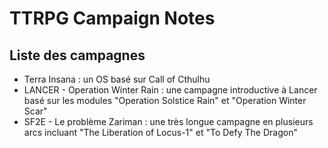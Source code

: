 # TTRPG Campaign Notes

## Liste des campagnes
- Terra Insana : un OS basé sur Call of Cthulhu
- LANCER - Operation Winter Rain : une campagne introductive à Lancer basé sur les modules "Operation Solstice Rain" et "Operation Winter Scar"
- SF2E - Le problème Zariman : une très longue campagne en plusieurs arcs incluant "The Liberation of Locus-1" et "To Defy The Dragon"

